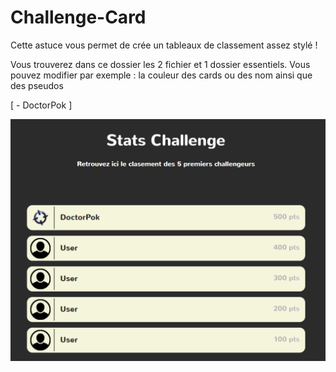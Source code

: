 # Challenge-Card

Cette astuce vous permet de crée un tableaux de classement assez stylé !

Vous trouverez dans ce dossier les 2 fichier et 1 dossier essentiels. Vous pouvez modifier par exemple : la couleur des cards ou des nom ainsi que des pseudos

[ - DoctorPok ]

<div align="center">
  <img src="https://github.com/DoctorPok42/Astuces-Web/blob/main/IMG/Challenge-Card.PNG">
</div>
